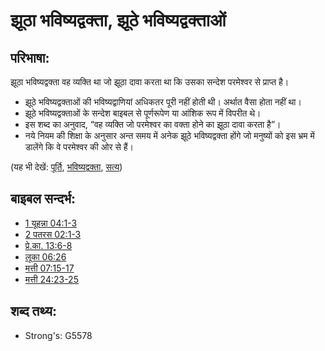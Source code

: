 # झूठा भविष्यद्वक्ता, झूठे भविष्यद्वक्ताओं #

## परिभाषा: ##

झूठा भविष्यद्वक्ता वह व्यक्ति था जो झूठा दावा करता था कि उसका सन्देश परमेश्वर से प्राप्त है।

* झूठे भविष्यद्वक्ताओं की भविष्यद्वाणियां अधिकतर पूरी नहीं होती थी। अर्थात वैसा होता नहीं था।
* झूठे भविष्यद्वक्ताओं के सन्देश बाइबल से पूर्णरूपेण या आंशिक रूप में विपरीत थे।
* इस शब्द का अनुवाद, “वह व्यक्ति जो परमेश्वर का वक्ता होने का झूठा दावा करता है”।
* नये नियम की शिक्षा के अनुसार अन्त समय में अनेक झूठे भविष्यद्वक्ता होंगे जो मनुष्यों को इस भ्रम में डालेंगे कि वे परमेश्वर की ओर से हैं।

(यह भी देखें: [पूर्ति](../kt/fulfill.md), [भविष्यद्वक्ता](../kt/prophet.md), [सत्य](../kt/true.md))

## बाइबल सन्दर्भ: ##

* [1 यूहन्ना 04:1-3](rc://hi/tn/help/1jn/04/01)
* [2 पतरस 02:1-3](rc://hi/tn/help/2pe/02/01)
* [प्रे.का. 13:6-8](rc://hi/tn/help/act/13/06)
* [लूका 06:26](rc://hi/tn/help/luk/06/26)
* [मत्ती 07:15-17](rc://hi/tn/help/mat/07/15)
* [मत्ती 24:23-25](rc://hi/tn/help/mat/24/23)

## शब्द तथ्य: ##

* Strong's: G5578
